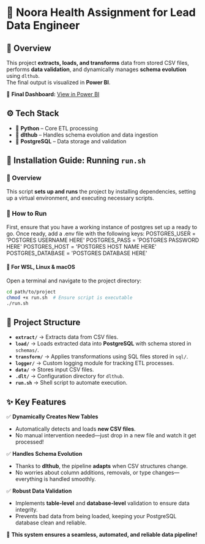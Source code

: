 # 🚀 Noora Health Assignment for Lead Data Engineer

## 📌 Overview
This project **extracts, loads, and transforms** data from stored CSV files, performs **data validation**, and dynamically manages **schema evolution** using `dlthub`.  
The final output is visualized in **Power BI**.

🔗 **Final Dashboard:** [View in Power BI](https://app.powerbi.com/reportEmbed?reportId=80730d73-ee38-4fdc-b481-e97311a78dba&autoAuth=true&ctid=42783e7f-e805-41c6-ba39-5ce93898e685)

## ⚙️ Tech Stack
- 🐍 **Python** – Core ETL processing  
- 🔹 **dlthub** – Handles schema evolution and data ingestion  
- 🐘 **PostgreSQL** – Data storage and validation 

## 🏃 Installation Guide: Running `run.sh` 
### 📌 Overview
This script **sets up and runs** the project by installing dependencies, setting up a virtual environment, and executing necessary scripts.
### 🚀 How to Run
First, ensure that you have a working instance of postgres set up a ready to go. Once ready, add a .env file with the following keys:
POSTGRES_USER = 'POSTGRES USERNAME HERE'
POSTGRES_PASS = 'POSTGRES PASSWORD HERE'
POSTGRES_HOST = 'POSTGRES HOST NAME HERE'
POSTGRES_DATABASE = 'POSTGRES DATABASE HERE'

#### 🔹 For WSL, Linux & macOS
Open a terminal and navigate to the project directory:
```sh
cd path/to/project
chmod +x run.sh  # Ensure script is executable
./run.sh
```

## 📂 Project Structure
- **`extract/`** → Extracts data from CSV files.  
- **`load/`** → Loads extracted data into **PostgreSQL** with schema stored in `schemas/`.  
- **`transform/`** → Applies transformations using SQL files stored in `sql/`.  
- **`logger/`** → Custom logging module for tracking ETL processes.  
- **`data/`** → Stores input CSV files.  
- **`.dlt/`** → Configuration directory for `dlthub`.  
- **`run.sh`** → Shell script to automate execution. 

## ✨ Key Features

✅ **Dynamically Creates New Tables**  
   - Automatically detects and loads **new CSV files**.  
   - No manual intervention needed—just drop in a new file and watch it get processed!  

✅ **Handles Schema Evolution**  
   - Thanks to **dlthub**, the pipeline **adapts** when CSV structures change.  
   - No worries about column additions, removals, or type changes—everything is handled smoothly.  

✅ **Robust Data Validation**  
   - Implements **table-level** and **database-level** validation to ensure data integrity.  
   - Prevents bad data from being loaded, keeping your PostgreSQL database clean and reliable.  

🚀 **This system ensures a seamless, automated, and reliable data pipeline!**  

